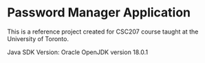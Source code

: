 # Password Manager Application

This is a reference project created for CSC207 course taught at the University of Toronto.

Java SDK Version: Oracle OpenJDK version 18.0.1
